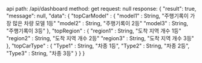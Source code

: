 api path: /api/dashboard
method: get
request: null
response:
{
"result": true,
"message": null,
"data": {
"topCarModel" : {
"model1" : String, "주행기록이 가장 많은 차량 모델 1등"
"model2" : String, "주행기록이 2등"
"model3" : String, "주행기록이 3등"
},
"topRegion" : {
"region1" : String, "도착 지역 개수 1등"
"region2" : String, "도착 지역 개수 2등"
"region3" : String, "도착 지역 개수 3등"
},
"topCarType" : {
"Type1" : String, "차종 1등",
"Type2" : String, "차종 2등",
"Type3" : String, "차종 3등"
}
}
}
